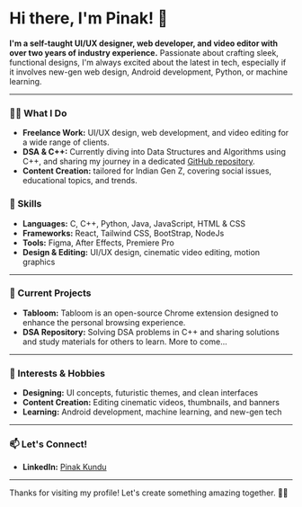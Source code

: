 # Hi there, I'm Pinak! 👋

**I'm a self-taught UI/UX designer, web developer, and video editor with over two years of industry experience.** Passionate about crafting sleek, functional designs, I'm always excited about the latest in tech, especially if it involves new-gen web design, Android development, Python, or machine learning. 

---

### 👨‍💻 What I Do
- **Freelance Work:** UI/UX design, web development, and video editing for a wide range of clients.
- **DSA & C++:** Currently diving into Data Structures and Algorithms using C++, and sharing my journey in a dedicated [GitHub repository](https://github.com/pinakkk/Dsa-Cpp).
- **Content Creation:** tailored for Indian Gen Z, covering social issues, educational topics, and trends.

### 🌟 Skills
- **Languages:** C, C++, Python, Java, JavaScript, HTML & CSS
- **Frameworks:** React, Tailwind CSS, BootStrap, NodeJs
- **Tools:** Figma, After Effects, Premiere Pro
- **Design & Editing:** UI/UX design, cinematic video editing, motion graphics

---

### 🚀 Current Projects
- **Tabloom:** Tabloom is an open-source Chrome extension designed to enhance the personal browsing experience.
- **DSA Repository:** Solving DSA problems in C++ and sharing solutions and study materials for others to learn. 
More to come...
---

### 🎨 Interests & Hobbies
- **Designing:** UI concepts, futuristic themes, and clean interfaces
- **Content Creation:** Editing cinematic videos, thumbnails, and banners
- **Learning:** Android development, machine learning, and new-gen tech

---

### 📫 Let's Connect!
- **LinkedIn:** [Pinak Kundu](https://linkedin.com/in/pinakkk)

---

Thanks for visiting my profile! Let's create something amazing together. 🌌✨
